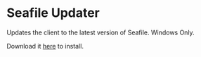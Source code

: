 Seafile Updater
===============

Updates the client to the latest version of Seafile. Windows Only.

Download it [here](https://github.com/viktorlindgren/Seafile_Updater/raw/master/Seafile%20Updater%20Installer.zip) to install.

